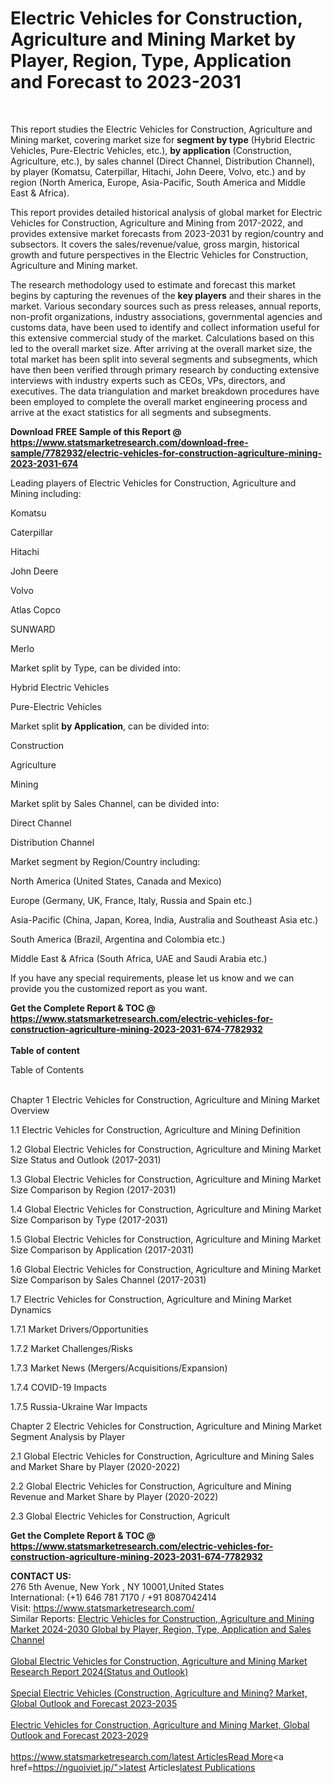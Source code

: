 <h1>Electric Vehicles for Construction, Agriculture and Mining Market by Player, Region, Type, Application and Forecast to 2023-2031</h1><br/><p>This report studies the Electric Vehicles for Construction, Agriculture and Mining market, covering market size for <strong>segment by type</strong> (Hybrid Electric Vehicles, Pure-Electric Vehicles, etc.), <strong>by application</strong> (Construction, Agriculture, etc.), by sales channel (Direct Channel, Distribution Channel), by player (Komatsu, Caterpillar, Hitachi, John Deere, Volvo, etc.) and by region (North America, Europe, Asia-Pacific, South America and Middle East & Africa).</p><p>This report provides detailed historical analysis of global market for Electric Vehicles for Construction, Agriculture and Mining from 2017-2022, and provides extensive market forecasts from 2023-2031 by region/country and subsectors. It covers the sales/revenue/value, gross margin, historical growth and future perspectives in the Electric Vehicles for Construction, Agriculture and Mining market.</p><p>The research methodology used to estimate and forecast this market begins by capturing the revenues of the <strong>key players</strong> and their shares in the market. Various secondary sources such as press releases, annual reports, non-profit organizations, industry associations, governmental agencies and customs data, have been used to identify and collect information useful for this extensive commercial study of the market. Calculations based on this led to the overall market size. After arriving at the overall market size, the total market has been split into several segments and subsegments, which have then been verified through primary research by conducting extensive interviews with industry experts such as CEOs, VPs, directors, and executives. The data triangulation and market breakdown procedures have been employed to complete the overall market engineering process and arrive at the exact statistics for all segments and subsegments.</p><p><strong>Download FREE Sample of this Report @ <a href="https://www.statsmarketresearch.com/download-free-sample/7782932/electric-vehicles-for-construction-agriculture-mining-2023-2031-674">https://www.statsmarketresearch.com/download-free-sample/7782932/electric-vehicles-for-construction-agriculture-mining-2023-2031-674</a></strong></p><p>Leading players of Electric Vehicles for Construction, Agriculture and Mining including:</p><p>Komatsu</p><p>Caterpillar</p><p>Hitachi</p><p>John Deere</p><p>Volvo</p><p>Atlas Copco</p><p>SUNWARD</p><p>Merlo</p><p>Market split by Type, can be divided into:</p><p>Hybrid Electric Vehicles</p><p>Pure-Electric Vehicles</p><p>Market split <strong>by Application</strong>, can be divided into:</p><p>Construction</p><p>Agriculture</p><p>Mining</p><p>Market split by Sales Channel, can be divided into:</p><p>Direct Channel</p><p>Distribution Channel</p><p>Market segment by Region/Country including:</p><p>North America (United States, Canada and Mexico)</p><p>Europe (Germany, UK, France, Italy, Russia and Spain etc.)</p><p>Asia-Pacific (China, Japan, Korea, India, Australia and Southeast Asia etc.)</p><p>South America (Brazil, Argentina and Colombia etc.)</p><p>Middle East & Africa (South Africa, UAE and Saudi Arabia etc.)</p><p>If you have any special requirements, please let us know and we can provide you the customized report as you want.</p><div><b>Get the Complete Report & TOC @ <a href="https://www.statsmarketresearch.com/electric-vehicles-for-construction-agriculture-mining-2023-2031-674-7782932">https://www.statsmarketresearch.com/electric-vehicles-for-construction-agriculture-mining-2023-2031-674-7782932</a></b></div><br><b>Table of content</b><p>Table of Contents<br />
 
 <br />
 
 Chapter 1 Electric Vehicles for Construction, Agriculture and Mining Market Overview<br />
 
  1.1 Electric Vehicles for Construction, Agriculture and Mining Definition<br />
 
  1.2 Global Electric Vehicles for Construction, Agriculture and Mining Market Size Status and Outlook (2017-2031)<br />
 
  1.3 Global Electric Vehicles for Construction, Agriculture and Mining Market Size Comparison by Region (2017-2031)<br />
 
  1.4 Global Electric Vehicles for Construction, Agriculture and Mining Market Size Comparison by Type (2017-2031)<br />
 
  1.5 Global Electric Vehicles for Construction, Agriculture and Mining Market Size Comparison by Application (2017-2031)<br />
 
  1.6 Global Electric Vehicles for Construction, Agriculture and Mining Market Size Comparison by Sales Channel (2017-2031)<br />
 
  1.7 Electric Vehicles for Construction, Agriculture and Mining Market Dynamics<br />
 
  1.7.1 Market Drivers/Opportunities<br />
 
  1.7.2 Market Challenges/Risks<br />
 
  1.7.3 Market News (Mergers/Acquisitions/Expansion)<br />
 
  1.7.4 COVID-19 Impacts<br />
 
  1.7.5 Russia-Ukraine War Impacts<br />
 
 Chapter 2 Electric Vehicles for Construction, Agriculture and Mining Market Segment Analysis by Player<br />
 
  2.1 Global Electric Vehicles for Construction, Agriculture and Mining Sales and Market Share by Player (2020-2022)<br />
 
  2.2 Global Electric Vehicles for Construction, Agriculture and Mining Revenue and Market Share by Player (2020-2022)<br />
 
  2.3 Global Electric Vehicles for Construction, Agricult<br><div><b>Get the Complete Report & TOC @ <a href="https://www.statsmarketresearch.com/electric-vehicles-for-construction-agriculture-mining-2023-2031-674-7782932">https://www.statsmarketresearch.com/electric-vehicles-for-construction-agriculture-mining-2023-2031-674-7782932</a></b></div></p> <b>CONTACT US:</b><br>276 5th Avenue, New York , NY 10001,United States<br>International: (+1) 646 781 7170 / +91 8087042414<br>Visit: <a href="https://www.statsmarketresearch.com/">https://www.statsmarketresearch.com/</a><br>Similar Reports: <a href="https://www.statsmarketresearch.com/electric-vehicles-for-construction-agriculture-mining-2023-2031-674-7782932">Electric Vehicles for Construction, Agriculture and Mining Market 2024-2030 Global by Player, Region, Type, Application and Sales Channel</a><br/><br/><a href="https://www.statsmarketresearch.com/electric-vehicles-for-construction-agriculture-mining-2023-2031-674-7782932">Global Electric Vehicles for Construction, Agriculture and Mining Market Research Report 2024(Status and Outlook)</a><br/><br/><a href="https://www.statsmarketresearch.com/electric-vehicles-for-construction-agriculture-mining-2023-2031-674-7782932">Special Electric Vehicles (Construction, Agriculture and Mining? Market, Global Outlook and Forecast 2023-2035</a><br/><br/><a href="https://www.statsmarketresearch.com/electric-vehicles-for-construction-agriculture-mining-2023-2031-674-7782932">Electric Vehicles for Construction, Agriculture and Mining Market, Global Outlook and Forecast 2023-2029</a><br/><br/><a href="https://gyeongbokgung.com">https://www.statsmarketresearch.com/</a><a href="https://hallyeomaritime.com">latest Articles</a><a href="https://jingwansa.com">Read More</a><a href=https://nguoiviet.jp/">latest Articles</a><a href="https://www.intelmarketresearch.com/">latest Publications</a>